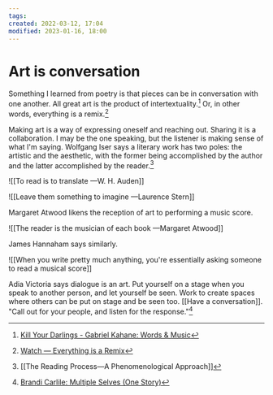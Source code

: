 ```yaml
---
tags:
created: 2022-03-12, 17:04
modified: 2023-01-16, 18:00
---
```


# Art is conversation
Something I learned from poetry is that pieces can be in conversation with one another. All great art is the product of intertextuality.[^1] Or, in other words, everything is a remix.[^2]

Making art is a way of expressing oneself and reaching out. Sharing it is a collaboration. I may be the one speaking, but the listener is making sense of what I'm saying. Wolfgang Iser says a literary work has two poles: the artistic and the aesthetic, with the former being accomplished by the author and the latter accomplished by the reader.[^4]

![[To read is to translate —W. H. Auden]]

![[Leave them something to imagine —Laurence Stern]]

Margaret Atwood likens the reception of art to performing a music score.

![[The reader is the musician of each book —Margaret Atwood]]

James Hannaham says similarly.

![[When you write pretty much anything, you're essentially asking someone to read a musical score]]

Adia Victoria says dialogue is an art. Put yourself on a stage when you speak to another person, and let yourself be seen. Work to create spaces where others can be put on stage and be seen too. [[Have a conversation]]. "Call out for your people, and listen for the response."[^3]

[^1]: [Kill Your Darlings - Gabriel Kahane: Words & Music](https://gabrielkahane.substack.com/p/kill-your-darlings?utm_source=pocket_mylist)
[^2]: [Watch — Everything is a Remix](https://www.everythingisaremix.info/watch-the-series)
[^3]: [Brandi Carlile: Multiple Selves (One Story)](https://call-response.simplecast.com/episodes/brandi-carlile-multiple-selves-one-story-pBb8T6sc)
[^4]: [[The Reading Process—A Phenomenological Approach]]